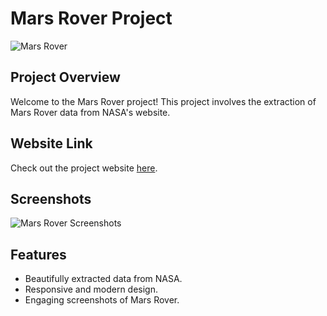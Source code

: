 # Mars Rover Project

![Mars Rover](https://github.com/harshit-2004/mars-rover/assets/96365691/eedf9370-c2c2-4b85-8cf0-8831a9a58ea3)

## Project Overview

Welcome to the Mars Rover project! This project involves the extraction of Mars Rover data from NASA's website.

## Website Link

Check out the project website [here](https://harshit-2004.github.io/mars-rover/).

## Screenshots

![Mars Rover Screenshots](https://github.com/harshit-2004/mars-rover/assets/96365691/eedf9370-c2c2-4b85-8cf0-8831a9a58ea3)

## Features

- Beautifully extracted data from NASA.
- Responsive and modern design.
- Engaging screenshots of Mars Rover.
